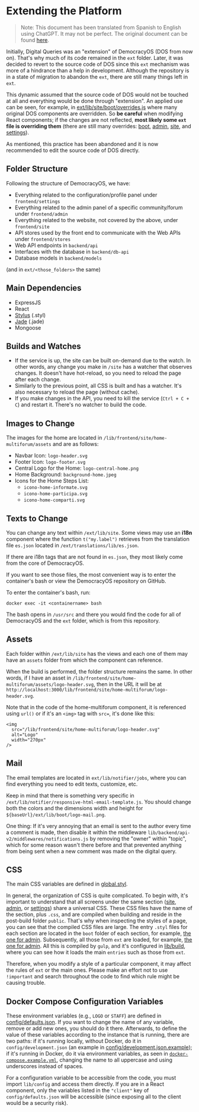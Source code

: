 # Extending the Platform

> Note: This document has been translated from Spanish to English using ChatGPT. It may not be perfect. The original document can be found [here](personalizacion.md).

Initially, Digital Queries was an "extension" of DemocracyOS (DOS from now on). That's why much of its code remained in the `ext` folder. Later, it was decided to revert to the source code of DOS since this `ext` mechanism was more of a hindrance than a help in development. Although the repository is in a state of migration to abandon the `ext`, there are still many things left in `ext`.

This dynamic assumed that the source code of DOS would not be touched at all and everything would be done through "extension". An applied use can be seen, for example, in [ext/lib/site/boot/overrides.js](../ext/lib/site/boot/overrides.js) where many original DOS components are overridden. So **be careful** when modifying React components; if the changes are not reflected, **most likely some `ext` file is overriding them** (there are still many overrides: [boot](../ext/lib/boot/overrides.js), [admin](../ext/lib/admin/boot/overrides.js), [site](../ext/lib/site/boot/overrides.js), and [settings](../ext/lib/settings/boot/overrides.js)).

As mentioned, this practice has been abandoned and it is now recommended to edit the source code of DOS directly.

## Folder Structure

Following the structure of DemocracyOS, we have:

* Everything related to the configuration/profile panel under `frontend/settings`
* Everything related to the admin panel of a specific community/forum under `frontend/admin`
* Everything related to the website, not covered by the above, under `frontend/site`
* API stores used by the front end to communicate with the Web APIs under `frontend/stores`
* Web API endpoints in `backend/api`
* Interfaces with the database in `backend/db-api`
* Database models in `backend/models`

(and in `ext/<those_folders>` the same)

## Main Dependencies
- ExpressJS
- React
- [Stylus](http://stylus-lang.com/) (.styl)
- [Jade](http://jade-lang.com/) (.jade)
- Mongoose

## Builds and Watches

- If the service is up, the site can be built on-demand due to the watch. In other words, any change you make in `/site` has a watcher that observes changes. It doesn't have hot-reload, so you need to reload the page after each change.
- Similarly to the previous point, all CSS is built and has a watcher. It's also necessary to reload the page (without cache).
- If you make changes in the API, you need to kill the service (`Ctrl + C + C`) and restart it. There's no watcher to build the code.

## Images to Change

The images for the home are located in `/lib/frontend/site/home-multiforum/assets` and are as follows:
- Navbar Icon: `logo-header.svg`
- Footer Icon: `logo-footer.svg`
- Central Logo for the Home: `logo-central-home.png`
- Home Background: `background-home.jpeg`
- Icons for the Home Steps List:
  - `icono-home-informate.svg`
  - `icono-home-participa.svg`
  - `icono-home-comparti.svg`


## Texts to Change

You can change any text within `/ext/lib/site`. Some views may use an **i18n** component where the function `t("my.label")` retrieves from the translation file `es.json` located in `/ext/translations/lib/es.json`.

If there are i18n tags that are not found in `es.json`, they most likely come from the core of DemocracyOS.

If you want to see those files, the most convenient way is to enter the container's bash or view the DemocracyOS repository on GitHub.

To enter the container's bash, run:

```
docker exec -it <containername> bash
```

The bash opens in `/usr/src` and there you would find the code for all of DemocracyOS and the `ext` folder, which is from this repository.

## Assets

Each folder within `/ext/lib/site` has the views and each one of them may have an `assets` folder from which the component can reference.

When the build is performed, the folder structure remains the same. In other words, if I have an asset in `/lib/frontend/site/home-multiforum/assets/logo-header.svg`, then in the URL it will be at `http://localhost:3000/lib/frontend/site/home-multiforum/logo-header.svg`.

Note that in the code of the home-multiforum component, it is referenced using `url()` or if it's an `<img>` tag with `src=`, it's done like this:

```
<img
  src="/lib/frontend/site/home-multiforum/logo-header.svg"
  alt="Logo"
  width="270px"
/>
```

## Mail

The email templates are located in `ext/lib/notifier/jobs`, where you can find everything you need to edit texts, customize, etc.

Keep in mind that there is something very specific in `/ext/lib/notifier/responsive-html-email-template.js`. You should change both the colors and the dimensions width and height for `${baseUrl}/ext/lib/boot/logo-mail.png`.

One thing: If it's very annoying that an email is sent to the author every time a comment is made, then disable it within the middleware `lib/backend/api-v2/middlewares/notifications.js` by removing the "owner" within "topic", which for some reason wasn't there before and that prevented anything from being sent when a new comment was made on the digital query.

## CSS

The main CSS variables are defined in [global.styl](../lib/boot/global.styl).

In general, the organization of CSS is quite complicated. To begin with, it's important to understand that all screens under the same section ([site](../lib/frontend/site), [admin](../lib/frontend/admin), or [settings](../lib/frontend/settings)) share a universal CSS. These CSS files have the name of the section, plus `.css`, and are compiled when building and reside in the post-build folder `public`. That's why when inspecting the styles of a page, you can see that the compiled CSS files are large. The entry `.styl` files for each section are located in the `boot` folder of each section, for example, [the one for admin](../lib/frontend/admin/boot/boot.styl). Subsequently, all those from `ext` are loaded, for example, [the one for admin](../ext/lib/admin/boot/boot.styl). All this is compiled by `gulp`, and it's configured in [lib/build](../lib/build/index.js), where you can see how it loads the main `entries` such as those from `ext`.

Therefore, when you modify a style of a particular component, it may affect the rules of `ext` or the main ones. Please make an effort not to use `!important` and search throughout the code to find which rule might be causing trouble.

## Docker Compose Configuration Variables

These environment variables (e.g., `LOGO` or `STAFF`) are defined in [config/defaults.json](../config/defaults.json). If you want to change the name of any variable, remove or add new ones, you should do it there. Afterwards, to define the value of these variables according to the instance that is running, there are two paths: if it's running locally, without Docker, do it in `config/development.json` (an example in [config/development.json.example](../config/development.json.example)); if it's running in Docker, do it via environment variables, as seen in [`docker-compose.example.yml`](../docker-compose.example.yml), changing the name to all uppercase and using underscores instead of spaces.

For a configuration variable to be accessible from the code, you must import `lib/config` and access them directly. If you are in a React component, only the variables listed in the `"client"` key of `config/defaults.json` will be accessible (since exposing all to the client would be a security risk).